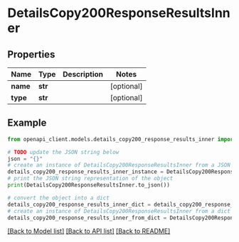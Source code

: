# DetailsCopy200ResponseResultsInner


## Properties

Name | Type | Description | Notes
------------ | ------------- | ------------- | -------------
**name** | **str** |  | [optional] 
**type** | **str** |  | [optional] 

## Example

```python
from openapi_client.models.details_copy200_response_results_inner import DetailsCopy200ResponseResultsInner

# TODO update the JSON string below
json = "{}"
# create an instance of DetailsCopy200ResponseResultsInner from a JSON string
details_copy200_response_results_inner_instance = DetailsCopy200ResponseResultsInner.from_json(json)
# print the JSON string representation of the object
print(DetailsCopy200ResponseResultsInner.to_json())

# convert the object into a dict
details_copy200_response_results_inner_dict = details_copy200_response_results_inner_instance.to_dict()
# create an instance of DetailsCopy200ResponseResultsInner from a dict
details_copy200_response_results_inner_from_dict = DetailsCopy200ResponseResultsInner.from_dict(details_copy200_response_results_inner_dict)
```
[[Back to Model list]](../README.md#documentation-for-models) [[Back to API list]](../README.md#documentation-for-api-endpoints) [[Back to README]](../README.md)


